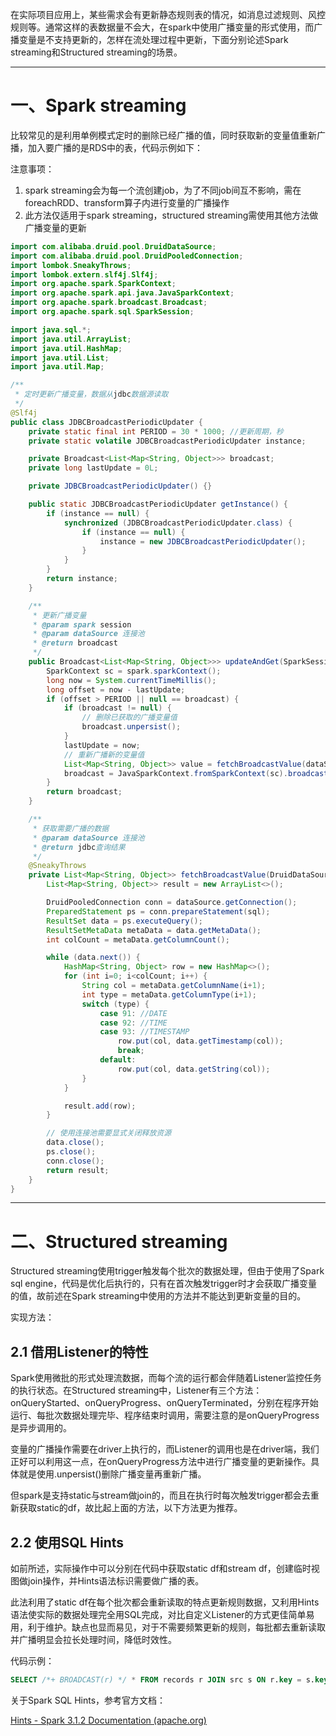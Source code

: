 在实际项目应用上，某些需求会有更新静态规则表的情况，如消息过滤规则、风控规则等。通常这样的表数据量不会大，在spark中使用广播变量的形式使用，而广播变量是不支持更新的，怎样在流处理过程中更新，下面分别论述Spark streaming和Structured streaming的场景。

---

# 一、Spark streaming

比较常见的是利用单例模式定时的删除已经广播的值，同时获取新的变量值重新广播，加入要广播的是RDS中的表，代码示例如下：

注意事项：

1. spark streaming会为每一个流创建job，为了不同job间互不影响，需在foreachRDD、transform算子内进行变量的广播操作
2. 此方法仅适用于spark streaming，structured streaming需使用其他方法做广播变量的更新

```java
import com.alibaba.druid.pool.DruidDataSource;
import com.alibaba.druid.pool.DruidPooledConnection;
import lombok.SneakyThrows;
import lombok.extern.slf4j.Slf4j;
import org.apache.spark.SparkContext;
import org.apache.spark.api.java.JavaSparkContext;
import org.apache.spark.broadcast.Broadcast;
import org.apache.spark.sql.SparkSession;

import java.sql.*;
import java.util.ArrayList;
import java.util.HashMap;
import java.util.List;
import java.util.Map;

/**
 * 定时更新广播变量，数据从jdbc数据源读取
 */
@Slf4j
public class JDBCBroadcastPeriodicUpdater {
    private static final int PERIOD = 30 * 1000; //更新周期，秒
    private static volatile JDBCBroadcastPeriodicUpdater instance;

    private Broadcast<List<Map<String, Object>>> broadcast;
    private long lastUpdate = 0L;

    private JDBCBroadcastPeriodicUpdater() {}

    public static JDBCBroadcastPeriodicUpdater getInstance() {
        if (instance == null) {
            synchronized (JDBCBroadcastPeriodicUpdater.class) {
                if (instance == null) {
                    instance = new JDBCBroadcastPeriodicUpdater();
                }
            }
        }
        return instance;
    }

    /**
     * 更新广播变量
     * @param spark session
     * @param dataSource 连接池
     * @return broadcast
     */
    public Broadcast<List<Map<String, Object>>> updateAndGet(SparkSession spark, DruidDataSource dataSource, String sql) {
        SparkContext sc = spark.sparkContext();
        long now = System.currentTimeMillis();
        long offset = now - lastUpdate;
        if (offset > PERIOD || null == broadcast) {
            if (broadcast != null) {
                // 删除已获取的广播变量值
                broadcast.unpersist();
            }
            lastUpdate = now;
            // 重新广播新的变量值
            List<Map<String, Object>> value = fetchBroadcastValue(dataSource, sql);
            broadcast = JavaSparkContext.fromSparkContext(sc).broadcast(value);
        }
        return broadcast;
    }

    /**
     * 获取需要广播的数据
     * @param dataSource 连接池
     * @return jdbc查询结果
     */
    @SneakyThrows
    private List<Map<String, Object>> fetchBroadcastValue(DruidDataSource dataSource, String sql) {
        List<Map<String, Object>> result = new ArrayList<>();

        DruidPooledConnection conn = dataSource.getConnection();
        PreparedStatement ps = conn.prepareStatement(sql);
        ResultSet data = ps.executeQuery();
        ResultSetMetaData metaData = data.getMetaData();
        int colCount = metaData.getColumnCount();

        while (data.next()) {
            HashMap<String, Object> row = new HashMap<>();
            for (int i=0; i<colCount; i++) {
                String col = metaData.getColumnName(i+1);
                int type = metaData.getColumnType(i+1);
                switch (type) {
                    case 91: //DATE
                    case 92: //TIME
                    case 93: //TIMESTAMP
                        row.put(col, data.getTimestamp(col));
                        break;
                    default:
                        row.put(col, data.getString(col));
                }
            }

            result.add(row);
        }

        // 使用连接池需要显式关闭释放资源
        data.close();
        ps.close();
        conn.close();
        return result;
    }
}

```

---

# 二、Structured streaming

Structured streaming使用trigger触发每个批次的数据处理，但由于使用了Spark sql engine，代码是优化后执行的，只有在首次触发trigger时才会获取广播变量的值，故前述在Spark streaming中使用的方法并不能达到更新变量的目的。

实现方法：

## 2.1 借用Listener的特性

Spark使用微批的形式处理流数据，而每个流的运行都会伴随着Listener监控任务的执行状态。在Structured streaming中，Listener有三个方法：onQueryStarted、onQueryProgress、onQueryTerminated，分别在程序开始运行、每批次数据处理完毕、程序结束时调用，需要注意的是onQueryProgress是异步调用的。

变量的广播操作需要在driver上执行的，而Listener的调用也是在driver端，我们正好可以利用这一点，在onQueryProgress方法中进行广播变量的更新操作。具体就是使用.unpersist()删除广播变量再重新广播。

但spark是支持static与stream做join的，而且在执行时每次触发trigger都会去重新获取static的df，故比起上面的方法，以下方法更为推荐。

## 2.2 使用SQL Hints

如前所述，实际操作中可以分别在代码中获取static df和stream df，创建临时视图做join操作，并Hints语法标识需要做广播的表。

此法利用了static df在每个批次都会重新读取的特点更新规则数据，又利用Hints语法使实际的数据处理完全用SQL完成，对比自定义Listener的方式更佳简单易用，利于维护。缺点也显而易见，对于不需要频繁更新的规则，每批都去重新读取并广播明显会拉长处理时间，降低时效性。

代码示例：

```sql
SELECT /*+ BROADCAST(r) */ * FROM records r JOIN src s ON r.key = s.key
```

关于Spark SQL Hints，参考官方文档：

[Hints - Spark 3.1.2 Documentation (apache.org)](https://spark.apache.org/docs/3.1.2/sql-ref-syntax-qry-select-hints.html#join-hints)


